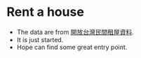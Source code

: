 # Rent a house
* The data are from [開放台灣民間租屋資料](https://rentalhouse.g0v.ddio.io/download).
* It is just started.
* Hope can find some great entry point.